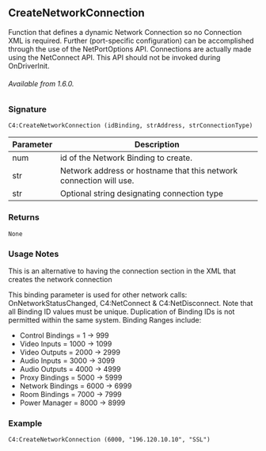 ## CreateNetworkConnection

Function that defines a dynamic Network Connection so no Connection XML is required. Further (port-specific configuration) can be accomplished through the use of the NetPortOptions API. Connections are actually made using the NetConnect API. This API should not be invoked during OnDriverInit.

###### Available from 1.6.0.


### Signature

`C4:CreateNetworkConnection (idBinding, strAddress, strConnectionType)`

| Parameter | Description |
| --- | --- |
| num | id of the Network Binding to create. |
| str | Network address or hostname that this network connection will use. |
| str | Optional string designating connection type |


### Returns

`None`


### Usage Notes

This is an alternative to having the connection section in the XML that creates the network connection

This binding parameter is used for other network calls: OnNetworkStatusChanged, C4:NetConnect & C4:NetDisconnect. Note that all Binding ID values must be unique. Duplication of Binding IDs is not permitted within the same system. Binding Ranges include:

- Control Bindings	= 1 -\> 999
- Video Inputs		= 1000 -\> 1099
- Video Outputs		= 2000 -\> 2999
- Audio Inputs		= 3000 -\> 3099
- Audio Outputs		= 4000 -\> 4999
- Proxy Bindings	= 5000 -\> 5999
- Network Bindings	= 6000 -\> 6999
- Room Bindings	= 7000 -\> 7999
- Power Manager	= 8000 -\> 8999


### Example

`C4:CreateNetworkConnection (6000, "196.120.10.10", "SSL")`